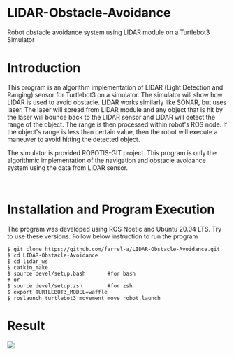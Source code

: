 # LIDAR-Obstacle-Avoidance
Robot obstacle avoidance system using LIDAR module on a Turtlebot3 Simulator

# Introduction
This program is an algorithm implementation of LIDAR (Light Detection and Ranging) sensor for Turtlebot3 on a simulator. The simulator will show how LIDAR is used to avoid obstacle. LIDAR works similarly like SONAR, but uses laser. The laser will spread from LIDAR module and any object that is hit by the laser will bounce back to the LIDAR sensor and LIDAR will detect the range of the object. The range is then processed within robot's ROS node. If the object's range is less than certain value, then the robot will execute a maneuver to avoid hitting the detected object.

The simulator is provided ROBOTIS-GIT project. This program is only the algorithmic implementation of the navigation and obstacle avoidance system using the data from LIDAR sensor.

<br>

# Installation and Program Execution

The program was developed using ROS Noetic and Ubuntu 20.04 LTS. Try to use these versions. Follow below instruction to run the program

```
$ git clone https://github.com/farrel-a/LIDAR-Obstacle-Avoidance.git
$ cd LIDAR-Obstacle-Avoidance
$ cd lidar_ws
$ catkin_make
$ source devel/setup.bash       #for bash
# or
$ source devel/setup.zsh        #for zsh
$ export TURTLEBOT3_MODEL=waffle
$ roslaunch turtlebot3_movement move_robot.launch
```
# Result

![](https://i.ibb.co/rQj6T2r/Screenshot-from-2022-01-20-12-32-29.png)

